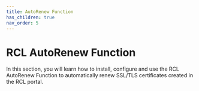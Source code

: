 ```yaml
---
title: AutoRenew Function
has_children: true
nav_order: 5
---
```


# RCL AutoRenew Function

In this section, you will learn how to install, configure and use the RCL AutoRenew Function to automatically renew SSL/TLS certificates created in the RCL portal.